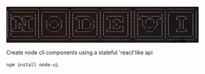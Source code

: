 ![Node UI](https://github.com/rphansen91/node-ui/blob/master/assets/title.png?raw=true)

Create node cli components using a stateful 'react'like api

`npm install node-ui`
